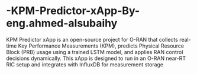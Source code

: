 # -KPM-Predictor-xApp-By-eng.ahmed-alsubaihy
 KPM Predictor xApp is an open-source project for O-RAN that collects real-time Key Performance Measurements (KPM), predicts Physical Resource Block (PRB) usage using a trained LSTM model, and applies RAN control decisions dynamically.  This xApp is designed to run in an O-RAN near-RT RIC setup and integrates with InfluxDB for measurement storage
